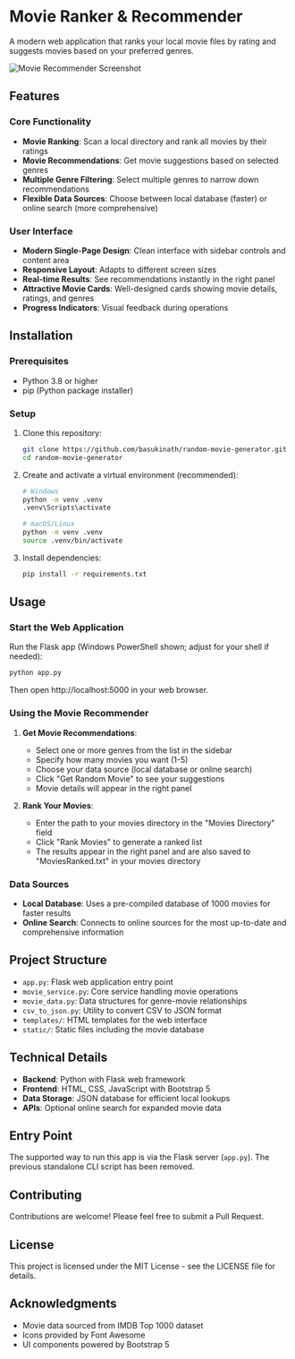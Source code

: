 # Movie Ranker & Recommender

A modern web application that ranks your local movie files by rating and suggests movies based on your preferred genres.

![Movie Recommender Screenshot](https://via.placeholder.com/800x450.png?text=Movie+Recommender+App)

## Features

### Core Functionality
- **Movie Ranking**: Scan a local directory and rank all movies by their ratings
- **Movie Recommendations**: Get movie suggestions based on selected genres
- **Multiple Genre Filtering**: Select multiple genres to narrow down recommendations
- **Flexible Data Sources**: Choose between local database (faster) or online search (more comprehensive)

### User Interface
- **Modern Single-Page Design**: Clean interface with sidebar controls and content area
- **Responsive Layout**: Adapts to different screen sizes
- **Real-time Results**: See recommendations instantly in the right panel
- **Attractive Movie Cards**: Well-designed cards showing movie details, ratings, and genres
- **Progress Indicators**: Visual feedback during operations

## Installation

### Prerequisites
- Python 3.8 or higher
- pip (Python package installer)

### Setup

1. Clone this repository:
   ```bash
   git clone https://github.com/basukinath/random-movie-generator.git
   cd random-movie-generator
   ```

2. Create and activate a virtual environment (recommended):
   ```bash
   # Windows
   python -m venv .venv
   .venv\Scripts\activate

   # macOS/Linux
   python -m venv .venv
   source .venv/bin/activate
   ```

3. Install dependencies:
   ```bash
   pip install -r requirements.txt
   ```

## Usage

### Start the Web Application

Run the Flask app (Windows PowerShell shown; adjust for your shell if needed):

```bash
python app.py
```

Then open http://localhost:5000 in your web browser.

### Using the Movie Recommender

1. **Get Movie Recommendations**:
   - Select one or more genres from the list in the sidebar
   - Specify how many movies you want (1-5)
   - Choose your data source (local database or online search)
   - Click "Get Random Movie" to see your suggestions
   - Movie details will appear in the right panel

2. **Rank Your Movies**:
   - Enter the path to your movies directory in the "Movies Directory" field
   - Click "Rank Movies" to generate a ranked list
   - The results appear in the right panel and are also saved to "MoviesRanked.txt" in your movies directory

### Data Sources

- **Local Database**: Uses a pre-compiled database of 1000 movies for faster results
- **Online Search**: Connects to online sources for the most up-to-date and comprehensive information

## Project Structure

- `app.py`: Flask web application entry point
- `movie_service.py`: Core service handling movie operations
- `movie_data.py`: Data structures for genre-movie relationships
- `csv_to_json.py`: Utility to convert CSV to JSON format
- `templates/`: HTML templates for the web interface
- `static/`: Static files including the movie database

## Technical Details

- **Backend**: Python with Flask web framework
- **Frontend**: HTML, CSS, JavaScript with Bootstrap 5
- **Data Storage**: JSON database for efficient local lookups
- **APIs**: Optional online search for expanded movie data

## Entry Point

The supported way to run this app is via the Flask server (`app.py`).
The previous standalone CLI script has been removed.

## Contributing

Contributions are welcome! Please feel free to submit a Pull Request.

## License

This project is licensed under the MIT License - see the LICENSE file for details.

## Acknowledgments

- Movie data sourced from IMDB Top 1000 dataset
- Icons provided by Font Awesome
- UI components powered by Bootstrap 5
